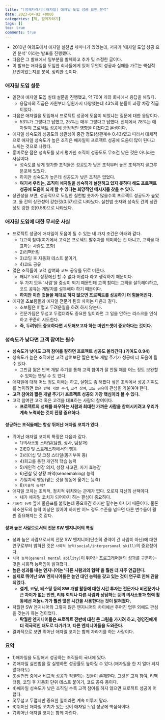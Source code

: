 ```yaml
---
title: "[함께자라기][애자일] 애자일 도입 성공 요인 분석"
date: 2023-04-02 +0800
categories: [책, 함께자라기]
tags: []
toc: true
comments: true
---
```


- 2010년 여의도에서 애자일 실천법 세미나가 있었는데, 저자가 '애자일 도입 성공 요인 분석' 이라는 발표를 진행했다.
- 다음은 그 발표에서 일부분을 발췌하고 추가 및 수정한 글이다.
- 이 발표는 애자일을 도입한 회사들에게 있어 무엇이 성공과 실패를 가르는 핵심적 요인이었는지를 분석, 정리한 것이다.

### 애자일 도입 설문
- 일전에 애자일 도입 실태 설문을 진행했고, 약 70여 개의 회사에서 응답을 해줬다.
  - 응답자의 직급은 사원부터 임원가지 다양했는데 43%의 분들이 과장 차장 직급이었다.
- 다음은 애자일을 도입해서 프로젝트 성공에 도움이 되었냐는 질문에 대한 응답이다.
  - 53%가 그렇다고 답했고, 25%는 매우 그렇다고 답했다. 전체에서 78%는 애자일이 프로젝트 성공에 긍정적인 영향을 미쳤다고 본셈이다.
- 애자일 성숙도와 성공도의 상관성이 중간 정도(상관계수 0.43)였고 따라서 대체적으로 애자일 성숙도가 높은 조직은 애자일이 프로젝트 성공에 도움이 많이 된다고 느끼는 것으로 나왔다.
- 흥미로운 점은 성숙도를 낮게 평가한 조직이 성공도도 무조건 낮은 것은 아니라는 사실이다.
  - 성숙도를 낮게 평가한 조직들은 성공도가 낮은 조직부터 높은 조직까지 골고루 분포해 있었다.
  - 하지만 성숙도가 높은데 성공도가 낮은 조직은 없었다.
  - <b>여기서 우리는, 조직이 애자일을 성숙하게 실천하고 있지 못하다 해도 프로젝트 성공에 도움이 되게 할 수 있다는 희망적인 메시지를 찾을 수 있다.</b>
- 상관성을 보면, 성공적으로 도입한 실천법 숫자가 많을수록 프로젝트 성공도가 높았고, 둘 간의 상관성이 강한것(0.57)으로 나타났다. 실천법 숫자와 성숙도 간의 상관성도 강한 것(0.58)으로 나타났다.

### 애자일 도입에 대한 무서운 사실
- 프로젝트 성공에 애자일이 도움이 될 수 있는 네 가지 조건은 아래와 같다.
  - 1)고객 참여(여기에서 고객은 프로젝트 발주자를 의미하는 건 아니고, 고객을 대표하는 사람도 포함)
  - 2)리팩터링
  - 3)코딩 후 자동화 테스트 붙이기,
  - 4)코드 공유
- 많은 조직들이 고객 참여와 코드 공유를 뒤로 미룬다.
  - 왜냐? 우리 상황에선 할 수 없다 어렵다 라고 생각하기 때문이다.
  - 두 가지 모두 '사람'을 중심이 되기 때문인데 고객 참여는 고객을 설득해야하고, 코드 공유는 개발자를 설득해야 하기 때문이다.
  - <b>하지만 이런 것들을 제대로 하지 않으면 프로젝트를 성공하기 더 힘들어진다.</b>
- 애자일 초보팀들과 애자일 전문가 팀의 차이는 다음과 같다.
  - 초보팀은 어렵고 두려운일을 하려 하지 않는다.
  - 전문가팀은 무섭고 두렵더라도 중요한 일이라면 그 일을 안하는 리스크를 인식하고 꾸준히 시도한다.
  - <b>즉, 두려워도 중요하다면 시도해보고자 하는 마인드셋이 중요하다는 것이다.</b>
  
### 성숙도가 낮다면 고객 참여는 필수

- <b>성숙도가 낮아도 고객 참여를 잘하면 프로젝트 성공도 올라간다.(기여도 0.94)</b>
- 성숙도가 높은 조직에선 고객 참여보단 짧은 반복 개발 주기가 성공에 더 도움이 될 수 있다.
  - 그만큼 짧은 반복 개발 주기를 통해 고객 참여가 잘 안될 때를 어느 정도 보완할 수 있따는 뜻일 수 도 있다.
- 애자일에 대해 어느 정도 이해는 하고, 실험도 좀 해봤다 싶은 조직에서 성공 기여도를 높이려면 `짧은 반복 개발 주기`, `고객 참여`, `코드 공유`에 관심을 기울여야 한다.
- <b>고객 참여와 짧은 개발 주기가 프로젝트 성공의 가장 핵심이라 볼 수 있다.</b>
- 고객 참여란 고객 혹은 고객을 대표하는 사람의 참여이다.
  - <b>프로젝트의 성패를 좌우하는 사람과 최대한 가까운 사람을 참여시키려고 우리가 계속 노력하는 것이 진정 중요하다.</b>

#### 성공하는 조직들에는 항상 뛰어난 애자일 코치가 있다.
- 뛰어난 애자일 코치의 특징은 다음과 같다.
  - 1)의사소통 스타일(팀원, 상사, 팀장과)
  - 2)EQ 및 스트레스하에서의 행동
  - 3)리더십 및 코칭 스타일(동기부여 등)
  - 4)회고를 통한 개인적 학습 능력
  - 5)개인적 성장 의지, 성장 사고관, 자기 효능감
  - 6)관찰 및 상황 파악(sensemaking) 능력
  - 7)일치적 행동(믿는 것을 행동에 옮기는 능력)
  - 8)`기술적 능력?`
- 애자일 코치는 조직적, 정치적 위치와는 관계가 없다. 오로지 자신의 선택이다.
  - 내가 애자일 코치가 되어야지 하는 결심이 중요하다.
- `기술적 능력` 옆에 물음표를 붙였는데 중요하긴 하지만 필수는 아니기 때문이다. 물론 최소한도의 능력 이상은 있어야 하지만 어느 정도 수준을 넘으면 다른 변수들이 훨씬 중요해지는 것 같다.
  
#### 성과 높은 사람으로서의 전문 SW 엔지니어의 특징
- 성과 높은 사람으로서의 전문 SW 엔지니어(단순히 경력이 긴 사람이 아닌)에 대한 연구로부터 밝혀진 것은 `사회적 능력(social/interpersonal skill)`의 중요성이다.
- `지적 능력(general mental ability)`이 뛰어난 프로그래머들의 성과를 구분하는 것은 사회적 능력임이 밝혀졌다.
- <b>높은 성과를 내는 엔지니어는 '다른 사람과의 협력'을 훨씬 더 자주 언급한다.</b>
- <b>실제로 뛰어난 SW 엔지니어들은 높인 대인 능력을 갖고 있는 것이 연구로 인해 관찰되었다.</b>
  - <b>설계, 코딩, 테스팅 등의 SW 개발 활동에 대한 시간 투자는 전문가나 비전문가나 큰 차이가 없는 반면, 리뷰 회의나 다른 사람과 상담하는 등의 의사소통과 협력 활동에선 저눔ㄴ가가 훨씬 많은 시간을 사용한다는 것이 밝혀졌다.</b>
- 탁월한 SW 엔지니어와 그렇지 않은 엔지니어의 차이에선 주어진 업무 외에도 관심을 갖는가 하는 점이었다.
  - <b>탁월한 엔지니어들은 프로젝트 전반에 대한 큰 그림을 가지려 하고, 경영진에게 더 적극적인 태도로 다가가고, 다른 엔지니어들을 도와준다.</b>
- 결과적으로 보면 뛰어난 애자일 코치는 함께 자라기를 하는 사람이다.

### 요약
- 1)애자일을 도입해서 성공하는 조직들이 국내에 있다.
- 2)애자일 실천법을 잘 실행하면 성공률도 높아질 수 있다.(애자일을 한 지 얼마 되지 않더라도)
- 3)실천법 중에서 비교적 성공과 직결되는 것들이 존재한다. 그것은 고객 참여, 리팩터링, 코딩 후 자동화 단위 테스트 붙이기, 코드 공유 등이다.
- 4)애자일 성숙도가 낮은 조직일 수록 고객 참여를 하지 않으면 프로젝트 성공이 어렵다.
- 5)무섭고 두렵지만 중요한 일이라면 계속 미루지 말라.
- 6)뛰어난 애자일 코치가 있는 것이 애자일 도입 성공에 핵심적이다.
- 7)뛰어난 애자일 코치는 함께 자란다.